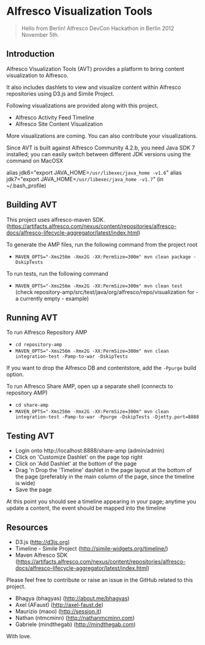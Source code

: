Alfresco Visualization Tools
=============================

> 
> Hello from Berlin!
> Alfresco DevCon Hackathon in Berlin 2012 November 5th.

Introduction
------------

Alfresco Visualization Tools (AVT) provides a platform to bring content visualization to Alfresco.

It also includes dashlets to view and visualize content within Alfresco repositories using D3.js and Simile Project.


Following visualizations are provided along with this project.

 - Alfresco Activity Feed Timeline
 - Alfresco Site Content Visualization 

More visualizations are coming. You can also contribute your visualizations.

Since AVT is built against Alfresco Community 4.2.b, you need Java SDK 7 installed; you can easily switch between different JDK versions using the command
on MacOSX

 alias jdk6="export JAVA_HOME=`/usr/libexec/java_home -v1.6`"
 alias jdk7="export JAVA_HOME=`/usr/libexec/java_home -v1.7`"
 (in ~/.bash_profile)

Building AVT
------------
This project uses alfresco-maven SDK. (https://artifacts.alfresco.com/nexus/content/repositories/alfresco-docs/alfresco-lifecycle-aggregator/latest/index.html)

To generate the AMP files, run the following command from the project root

- `MAVEN_OPTS="-Xms256m -Xmx2G -XX:PermSize=300m" mvn clean package -DskipTests`

To run tests, run the following command

- `MAVEN_OPTS="-Xms256m -Xmx2G -XX:PermSize=300m" mvn clean test`
(check repository-amp/src/test/java/org/alfresco/repo/visualization for - a currently empty - example)

Running AVT
------

To run Alfresco Repository AMP
- `cd repository-amp`
- `MAVEN_OPTS="-Xms256m -Xmx2G -XX:PermSize=300m" mvn clean integration-test -Pamp-to-war -DskipTests`

If you want to drop the Alfresco DB and contentstore, add the `-Ppurge` build option.

 To run Alfresco Share AMP, open up a separate shell (connects to repository AMP)

- `cd share-amp`
- `MAVEN_OPTS="-Xms256m -Xmx2G -XX:PermSize=300m" mvn clean integration-test -Pamp-to-war -Ppurge -DskipTests -Djetty.port=8888`

Testing AVT
------
- Login onto http://localhost:8888/share-amp (admin/admin)
- Click on 'Customize Dashlet' on the page top right
- Click on 'Add Dashlet' at the bottom of the page
- Drag 'n Drop the 'Timeline' dashlet in the page layout at the bottom of the page (preferably in the main column of the page, since the timeline is wide)
- Save the page

At this point you should see a timeline appearing in your page; anytime you update a content, the event should be mapped into the timeline

Resources
----------
- D3.js (http://d3js.org)
- Timeline - Simile Project (http://simile-widgets.org/timeline/)
- Maven Alfresco SDK (https://artifacts.alfresco.com/nexus/content/repositories/alfresco-docs/alfresco-lifecycle-aggregator/latest/index.html)

Please feel free to contribute or raise an issue in the GitHub related to this project.

- Bhagya (bhagyas) (http://about.me/bhagyas)
- Axel (AFaust) (http://axel-faust.de)
- Maurizio (maoo) (http://session.it)
- Nathan (ntmcminn) (http://nathanmcminn.com)
- Gabriele (mindthegab) (http://mindthegab.com)


With love.